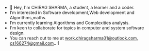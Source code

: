 - 👋 Hey, I'm CHIRAG SHARMA, a student, a learner and a coder.
- I’m interested in Software development,Web development and Algorithms,maths.
- I’m currently learning Algorithms and Complexities analysis.
- I'm keen to collaborate for topics in computer and system software design.
- You can reach out to me at work.chiragsharma01@outlook.com, cs166274@gmail.com.. 1

<!---
chiragsharrma/chiragsharrma is a ✨ special ✨ repository because its `README.md` (this file) appears on your GitHub profile.
You can click the Preview link to take a look at your changes.
--->
